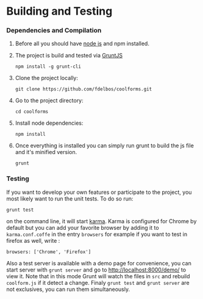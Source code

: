 # Building and Testing

### Dependencies and Compilation

1. Before all you should have [node js](http://nodejs.org/) and npm installed.

2. The project is build and tested via [GruntJS](http://gruntjs.com/)
   ```
   npm install -g grunt-cli
   ```

3. Clone the project locally:
   
   ```
   git clone https://github.com/fdelbos/coolforms.git
   ```

4. Go to the project directory: 
   
   ```
   cd coolforms
   ```

5. Install node dependencies: 

   ```
   npm install
   ```

6. Once everything is installed you can simply run grunt to build the js file and it's minified version.

   ```
   grunt
   ```

### Testing
If you want to develop your own features or participate to the project, you most likely want to run the unit tests. To do so run:
 
```
grunt test
```

on the command line, it will start [karma](http://karma-runner.github.io/0.8/plus/AngularJS.html). Karma is configured for Chrome by default but you can add your favorite browser by adding it to `karma.conf.coffe` in the entry `browsers` for example if you want to test in  firefox as well, write :

```
browsers: ['Chrome', 'Firefox']
```

Also a test server is available with a demo page for convenience, you can start server with `grunt server` and go to [http://localhost:8000/demo/](http://localhost:8000/demo/) to view it. Note that in this mode Grunt will watch the files in `src` and rebuild `coolform.js` if it detect a change. Finaly `grunt test` and `grunt server` are not exclusives, you can run them simultaneously.
